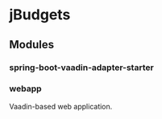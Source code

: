 # jBudgets

## Modules

### spring-boot-vaadin-adapter-starter

### webapp
Vaadin-based web application.